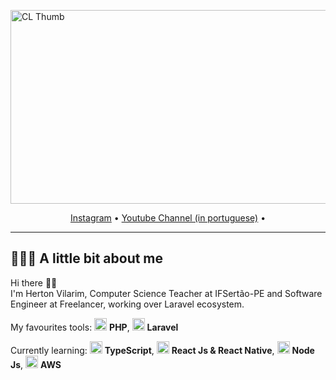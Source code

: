 
<p>
   <img src="https://i.ibb.co/qMqTd6F/1702745193746 (1).jpeg" alt="CL Thumb" border="0" width="1662" height="310" />
</p>

<p align="center">
  <a href="https://instagram.com/hertonvilarim">Instagram</a> •
  <a href="https://www.youtube.com/@hertonvilarim">Youtube Channel (in portuguese)</a> •
</p>

---

## 👨🏻‍💻 A little bit about me

Hi there 👋🏻  
I'm Herton Vilarim, Computer Science Teacher at IFSertão-PE and Software Engineer at Freelancer, working over Laravel ecosystem.

My favourites tools: <img src="https://i.ibb.co/GJ6cssM/1012812_code_development_logo_php_icon.png" width="20"/> <b>PHP</b>, <img src="https://i.ibb.co/9GHk1qq/1006880_coding_development_js_laravel_logo_icon.png" width="20"/> <b>Laravel</b>

Currently learning: <img src="https://i.ibb.co/PZ2XZgr/ts.png" width="20"/> <b>TypeScript</b>, <img src="https://i.ibb.co/4RHMmLQ/react.png" width="20"/> <b>React Js & React Native</b>, <img src="https://i.ibb.co/vVxmyN2/node.png" width="20"/> <b>Node Js</b>, <img src="https://i.ibb.co/dD4VsKb/386588_aws_icon.png" width="20"/> <b>AWS</b> 
